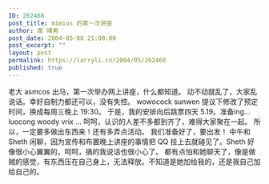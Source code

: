 ```yaml
---
ID: 262468
post_title: mimios 的第一次讲座
author: 南 靖男
post_date: 2004-05-08 21:00:00
post_excerpt: ""
layout: post
permalink: https://larryli.cn/2004/05/262468
published: true
---
```

老大 asmcos 出马，第一次举办网上讲座，什么都知道。
动不动就乱了，大家乱说话。幸好自制力都还可以，没有失控。
wowocock sunwen 提议下修改了预定时间，换成每周三晚上 19:30。
于是，我的安排向后跳票四天 5.19。准备ing...
luocong woody vrix ... 呵呵，认识的人差不多都到齐了，难得大家聚在一起。
所以，一定要多做出东西来！还有多弄点活动。
我们准备好了，要出发！
中午和 Sheth 闲聊，因为宣传和布置晚上讲座的事情把 QQ 挂上去就碰见了。Sheth 好像很小心翼翼的，呵呵，搞的我说话也很小心了。
都有点怕和她聊天了，像是做贼的感觉，有东西压在自己身上，无法释放。不知道是她加给我的，还是我自己加给自己的。